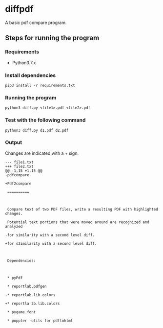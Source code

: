 # diffpdf

A basic pdf compare program.

## Steps for running the program

### Requirements

- Python3.7.x

### Install dependencies

`pip3 install -r requirements.txt`

### Running the program

`python3 diff.py <file1>.pdf <file2>.pdf`

### Test with the following command

`python3 diff.py d1.pdf d2.pdf`

### Output

Changes are indicated with a + sign.

```
--- file1.txt
+++ file2.txt
@@ -1,15 +1,15 @@
-pdfcompare

+Pdf2compare

 ==========



 Compare text of two PDF files, write a resulting PDF with highlighted changes.

 Potential text portions that were moved around are recognized and analyzed

-for similarity with a second level diff.

+for s2imilarity with a second level diff.



 Dependencies:



 * pyPdf

 * reportlab.pdfgen

-* reportlab.lib.colors

+* reportla 2b.lib.colors

 * pygame.font

 * poppler -utils for pdftohtml
```
